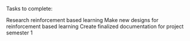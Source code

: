 Tasks to complete:

Research reinforcement based learning
Make new designs for reinforcement based learning
Create finalized documentation for project semester 1
